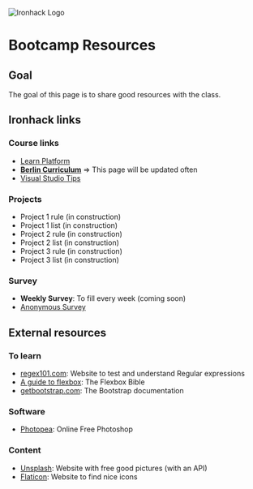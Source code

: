 ![Ironhack Logo](https://i.imgur.com/uYvaMH6.png)

# Bootcamp Resources

## Goal

The goal of this page is to share good resources with the class.

## Ironhack links

### Course links
- [Learn Platform](http://learn.ironhack.com)
- **[Berlin Curriculum](./curriculum.md)** => This page will be updated often
- [Visual Studio Tips](./visualstudio.md)


### Projects
- Project 1 rule (in construction)
- Project 1 list (in construction)
- Project 2 rule (in construction)
- Project 2 list (in construction)
- Project 3 rule (in construction)
- Project 3 list (in construction)


### Survey
- **Weekly Survey**: To fill every week (coming soon)
- [Anonymous Survey](https://sayat.me/mc100s) 


## External resources

### To learn
- [regex101.com](https://regex101.com/): Website to test and understand Regular expressions
- [A guide to flexbox](https://css-tricks.com/snippets/css/a-guide-to-flexbox/): The Flexbox Bible
- [getbootstrap.com](http://getbootstrap.com): The Bootstrap documentation

### Software
- [Photopea](https://photopea.com): Online Free Photoshop

### Content
- [Unsplash](http://unsplash.com): Website with free good pictures (with an API)
- [Flaticon](http://flaticon.com): Website to find nice icons
